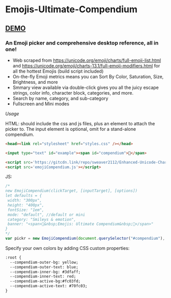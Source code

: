 # Emojis-Ultimate-Compendium
## [DEMO](https://codepen.io/sweaver2112/full/QWKNRbG)
### An Emoji picker and comprehensive desktop reference, all in one!

* Web scraped from https://unicode.org/emoji/charts/full-emoji-list.html and https://unicode.org/emoji/charts-13.1/full-emoji-modifiers.html for all the hottest Emojis (build script included)
* On-the-fly Emoji metrics means you can Sort By Color, Saturation, Size, Brightness, and more
* Smmary view available via double-click gives you all the juicy escape strings, color info, character block, categories, and more.
* Search by name, category, and sub-category
* Fullscreen and Mini modes

_Usage_

HTML: should include the css and js files, plus an element to attach the picker to. The input element is optional, omit for a stand-alone compendium.
```html
<head><link rel="stylesheet" href="styles.css" /></head>

<input type="text" id="example"><span id="compendium">📙</span>

<script src='https://gitcdn.link/repo/sweaver2112/Enhanced-Unicode-Character-Blocks/master/blocks.js'></script>
<script src='emojiCompendium.js'></script>
```
JS:
```javascript
/*
new EmojiCompendium(clickTarget, [inputTarget], [options])
let defaults = { 
 width: "300px", 
 height: "400px", 
 fontSize: "1em", 
 mode: "default", //default or mini
 category: "Smileys & emotion",
 banner: "<span>📗&nbsp;Emojis: Ultimate Compendium&nbsp;📗</span>" 
}
*/
var pickr = new EmojiCompendium(document.querySelector("#compendium"), document.querySelector("#example"));
```

Specify your own colors by adding CSS custom properties:
```html
:root {
  --compendium-outer-bg: yellow;
  --compendium-outer-text: blue;
  --compendium-inner-bg: #3dfaff;
  --compendium-inner-text: red;
  --compendium-active-bg:#fc03fd;
  --compendium-active-text: #70fc03;
}
```




